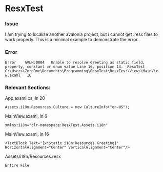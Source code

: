 # ResxTest

### Issue

I am trying to localize another avalonia project, but i cannot get .resx files to work properly. This is a minimal example to demonstrate the error.

### Error

```Error	AVLN:0004	Unable to resolve Greeting as static field, property, constant or enum value Line 16, position 14.	ResxTest	C:\Users\ZeroOne\Documents\Programming\ResxTest\ResxTest\Views\MainView.axaml	16```

### Relevant Sections:

App.axaml.cs, ln 20

```Assets.i18n.Resources.Culture = new CultureInfo("en-US");```

MainView.axaml, ln 6

```xmlns:i18n="clr-namespace:ResxTest.Assets.i18n"```

MainView.axaml, ln 16

```<TextBlock Text="{x:Static i18n:Resources.Greeting}" HorizontalAlignment="Center" VerticalAlignment="Center"/>```

Assets/i18n/Resources.resx

```Entire File```
